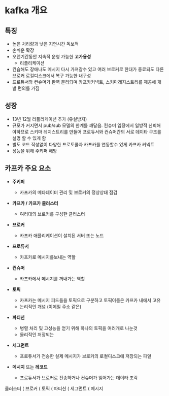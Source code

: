 # kafka 개요
## 특징
* 높은 처리량과 낮은 지연시간 독보적
* 손쉬운 확장 
* 오랜기간동안 지속적 운영 가능한 **고가용성**
  * 리플리케이션
* 컨슘해도 장애나도 메시지 다시 가져갈수 있고 여러 브로커로 한대가 종료되도 다른 브로커 로컬디스크에서 복구 가능한 내구성  
* 프로듀서와 컨슈머가 완벽 분리되며 카프카커넥트, 스키마레지스트리를 제공해 개발 편의를 가짐 

## 성장
* 13년 12월 리플리케이션 추가 (유실방지) 
* 규모가 커지면서 pub/sub 모델의 한계를 깨달음. 컨슈머 입장에서 일방적 신뢰해야하므로 스키마 레지스트리를 만들어 프로듀서와 컨슈머간의 서로 데이타 구조를 설명 할 수 있게 함 
* 별도 코드 작성없이 다양한 프로토콜과 카프카를 연동할수 있게 카프카 커넥트 
* 성능을 위해 주키퍼 해방 

## 카프카 주요 요소 
* **주키퍼**
  * 카프카의 메타데이터 관리 및 브로커의 정상상태 점검 
* **카프카 / 카프카 클러스터** 
  * 여러대의 브로커를 구성한 클러스터 
* **브로커**
  * 카프카 애플리케이션이 설치된 서버 또는 노드 
* **프로듀서** 
  * 카프카로 메시지를보내는 역할
* **컨슈머**
  * 카프카에서 메시지를 꺼내가는 역할 

* **토픽**
  * 카프카는 메시지 피드들을 토픽으로 구분하고 토픽이름은 카프카 내에서 고유 
  * 논리적인 개념 (이메일 주소 같은)
* **파티션**
  * 병렬 처리 및 고성능을 얻기 위해 하나의 토픽을 여러개로 나눈것 
  * 물리적인 저장되는 
* **세그먼트** 
  * 프로듀서가 전송한 실제 메시지가 브로커의 로컬디스크에 저장되는 파일 
* **메시지** 또는 **레코드**
  * 프로듀서가 브로커로 전송하거나 컨슈머가 읽어가는 데이타 조각 



클러스터 ( 브로커 ( 토픽 ( 파티션 ( 세그먼트 ( 메시지 
